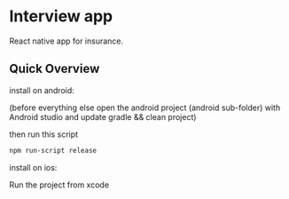 # Interview app 

React native app for insurance.


## Quick Overview

install on android:

(before everything else open the android project (android sub-folder) with Android studio and update gradle && clean project)

then run this script

```sh
npm run-script release
```

install on ios:

Run the project from xcode
